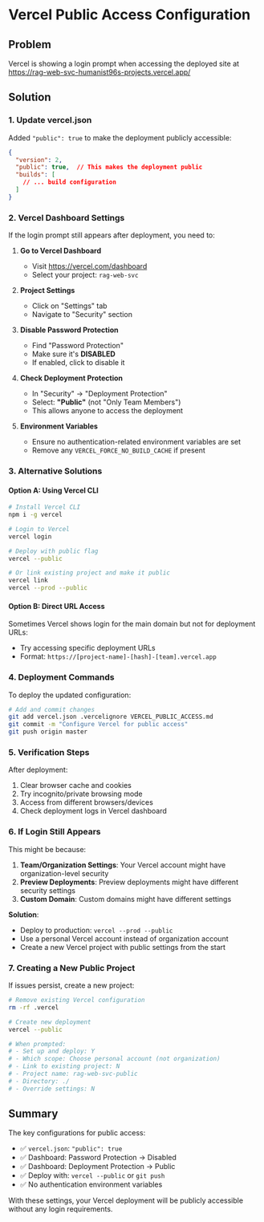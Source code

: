 # Vercel Public Access Configuration

## Problem
Vercel is showing a login prompt when accessing the deployed site at https://rag-web-svc-humanist96s-projects.vercel.app/

## Solution

### 1. Update vercel.json
Added `"public": true` to make the deployment publicly accessible:

```json
{
  "version": 2,
  "public": true,  // This makes the deployment public
  "builds": [
    // ... build configuration
  ]
}
```

### 2. Vercel Dashboard Settings
If the login prompt still appears after deployment, you need to:

1. **Go to Vercel Dashboard**
   - Visit https://vercel.com/dashboard
   - Select your project: `rag-web-svc`

2. **Project Settings**
   - Click on "Settings" tab
   - Navigate to "Security" section

3. **Disable Password Protection**
   - Find "Password Protection" 
   - Make sure it's **DISABLED**
   - If enabled, click to disable it

4. **Check Deployment Protection**
   - In "Security" → "Deployment Protection"
   - Select: **"Public"** (not "Only Team Members")
   - This allows anyone to access the deployment

5. **Environment Variables**
   - Ensure no authentication-related environment variables are set
   - Remove any `VERCEL_FORCE_NO_BUILD_CACHE` if present

### 3. Alternative Solutions

#### Option A: Using Vercel CLI
```bash
# Install Vercel CLI
npm i -g vercel

# Login to Vercel
vercel login

# Deploy with public flag
vercel --public

# Or link existing project and make it public
vercel link
vercel --prod --public
```

#### Option B: Direct URL Access
Sometimes Vercel shows login for the main domain but not for deployment URLs:
- Try accessing specific deployment URLs
- Format: `https://[project-name]-[hash]-[team].vercel.app`

### 4. Deployment Commands

To deploy the updated configuration:

```bash
# Add and commit changes
git add vercel.json .vercelignore VERCEL_PUBLIC_ACCESS.md
git commit -m "Configure Vercel for public access"
git push origin master
```

### 5. Verification Steps

After deployment:
1. Clear browser cache and cookies
2. Try incognito/private browsing mode
3. Access from different browsers/devices
4. Check deployment logs in Vercel dashboard

### 6. If Login Still Appears

This might be because:
1. **Team/Organization Settings**: Your Vercel account might have organization-level security
2. **Preview Deployments**: Preview deployments might have different security settings
3. **Custom Domain**: Custom domains might have different settings

**Solution**:
- Deploy to production: `vercel --prod --public`
- Use a personal Vercel account instead of organization account
- Create a new Vercel project with public settings from the start

### 7. Creating a New Public Project

If issues persist, create a new project:

```bash
# Remove existing Vercel configuration
rm -rf .vercel

# Create new deployment
vercel --public

# When prompted:
# - Set up and deploy: Y
# - Which scope: Choose personal account (not organization)
# - Link to existing project: N
# - Project name: rag-web-svc-public
# - Directory: ./
# - Override settings: N
```

## Summary

The key configurations for public access:
- ✅ `vercel.json`: `"public": true`
- ✅ Dashboard: Password Protection → Disabled
- ✅ Dashboard: Deployment Protection → Public
- ✅ Deploy with: `vercel --public` or `git push`
- ✅ No authentication environment variables

With these settings, your Vercel deployment will be publicly accessible without any login requirements.